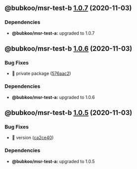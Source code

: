 ## @bubkoo/msr-test-b [1.0.7](https://github.com/bubkoo/monorepo-semantic-release/compare/@bubkoo/msr-test-b@1.0.6...@bubkoo/msr-test-b@1.0.7) (2020-11-03)





### Dependencies

* **@bubkoo/msr-test-a:** upgraded to 1.0.7

## @bubkoo/msr-test-b [1.0.6](https://github.com/bubkoo/monorepo-semantic-release/compare/@bubkoo/msr-test-b@1.0.5...@bubkoo/msr-test-b@1.0.6) (2020-11-03)


### Bug Fixes

* 🐛 private package ([576aac2](https://github.com/bubkoo/monorepo-semantic-release/commit/576aac28a2c507c1daba0f319cf42319abb5993e))





### Dependencies

* **@bubkoo/msr-test-a:** upgraded to 1.0.6

## @bubkoo/msr-test-b [1.0.5](https://github.com/bubkoo/monorepo-semantic-release/compare/@bubkoo/msr-test-b@1.0.4...@bubkoo/msr-test-b@1.0.5) (2020-11-03)


### Bug Fixes

* 🐛 version ([ca2ce40](https://github.com/bubkoo/monorepo-semantic-release/commit/ca2ce40dd5f237aced4be1185a0247112089a0b5))





### Dependencies

* **@bubkoo/msr-test-a:** upgraded to 1.0.5

